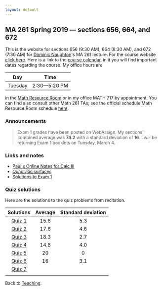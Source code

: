 ```yaml
---
layout: default
---
```


## [](#course) MA 261 Spring 2019 — sections 656, 664, and 672
This is the website for sections 656 (9:30 AM), 664 (8:30 AM), and 672 (7:30 AM)
for [Dominic Naughton](http://www.math.purdue.edu/people/bio/naughton)'s MA 261
lecture. For the course website [click here](https://www.math.purdue.edu/MA261).
Here is a link to the [course
calendar](https://www.math.purdue.edu/academic/files/courses/2019spring/MA26100/MA261-S19-calendar.html),
in it you will find important dates regarding the course. My office hours are

| Day       | Time           |
| :-------: | :------------: |
| Tuesday   | 2:30—5:20 PM   |

in the [Math Resource
Room](https://www.math.purdue.edu/academic/courses/helproom) or in my office
MATH 717 by appointment. You can find also consult other Math 261 TAs; see the
official schedule Math Resource Room schedule
[here](https://www.math.purdue.edu/academic/officehours).

### [](#announce) Announcements
>Exam 1 grades have been posted on WebAssign. My sections' combined average was **74.2** with a standard deviation of **16**. I will be returning Exam 1 booklets on Tuesday, March 4.

### [](#links) Links and notes
* [Paul's Online Notes for Calc III](http://tutorial.math.lamar.edu/Classes/CalcIII/CalcIII.aspx)
* [Quadratic surfaces](http://mathworld.wolfram.com/QuadraticSurface.html)
* [Solutions to Exam 1](notes/MA261-E1-S19-Sols.pdf)

### [](#sols) Quiz solutions
Here are the solutions to the quiz problems from recitation.

| Solutions                              |  Average |  Standard deviation |
| :------------------------------------: | :------: | :-----------------: |
| [Quiz 1](quizzes/MA261_Quiz_1_Sol.pdf) |     15.6 |                 5.3 |
| [Quiz 2](quizzes/MA261_Quiz_2_Sol.pdf) |     17.6 |                 4.6 |
| [Quiz 3](quizzes/MA261_Quiz_3_Sol.pdf) |     18.3 |                 2.7 |
| [Quiz 4](quizzes/MA261_Quiz_4_Sol.pdf) |     14.8 |                 4.0 |
| [Quiz 5](quizzes/MA261_Quiz_5_Sol.pdf) |       20 |                   0 |
| [Quiz 6](quizzes/MA261_Quiz_6_Sol.pdf) |       16 |                 3.1 |
| [Quiz 7](quizzes/MA261_Quiz_7_Sol.pdf) |          |                     |
|                                        |          |                     |

Back to [Teaching](../#-teaching).
